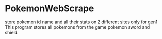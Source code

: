 # PokemonWebScrape
store pokemon id name and all their stats on 2 different sites only for gen1
This program stores all pokemons from the game pokemon sword and shield.

